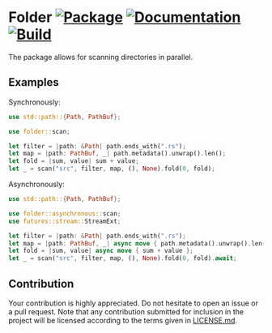 # Folder [![Package][package-img]][package-url] [![Documentation][documentation-img]][documentation-url] [![Build][build-img]][build-url]

The package allows for scanning directories in parallel.

## Examples

Synchronously:

```rust
use std::path::{Path, PathBuf};

use folder::scan;

let filter = |path: &Path| path.ends_with(".rs");
let map = |path: PathBuf, _| path.metadata().unwrap().len();
let fold = |sum, value| sum + value;
let _ = scan("src", filter, map, (), None).fold(0, fold);
```

Asynchronously:

```rust
use std::path::{Path, PathBuf};

use folder::asynchronous::scan;
use futures::stream::StreamExt;

let filter = |path: &Path| path.ends_with(".rs");
let map = |path: PathBuf, _| async move { path.metadata().unwrap().len() };
let fold = |sum, value| async move { sum + value };
let _ = scan("src", filter, map, (), None).fold(0, fold).await;
```

## Contribution

Your contribution is highly appreciated. Do not hesitate to open an issue or a
pull request. Note that any contribution submitted for inclusion in the project
will be licensed according to the terms given in [LICENSE.md](LICENSE.md).

[build-img]: https://github.com/stainless-steel/folder/workflows/build/badge.svg
[build-url]: https://github.com/stainless-steel/folder/actions/workflows/build.yml
[documentation-img]: https://docs.rs/folder/badge.svg
[documentation-url]: https://docs.rs/folder
[package-img]: https://img.shields.io/crates/v/folder.svg
[package-url]: https://crates.io/crates/folder
